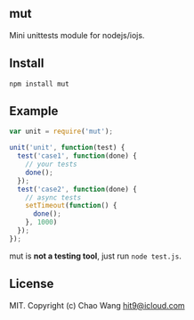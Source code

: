 mut
---

Mini unittests module for nodejs/iojs.

Install
-------

    npm install mut

Example
-------

```js
var unit = require('mut');

unit('unit', function(test) {
  test('case1', function(done) {
    // your tests
    done();
  });
  test('case2', function(done) {
    // async tests
    setTimeout(function() {
      done();
    }, 1000)
  });
});
```

mut is **not a testing tool**, just run `node test.js`.

License
------------
MIT.
Copyright (c) Chao Wang <hit9@icloud.com>
